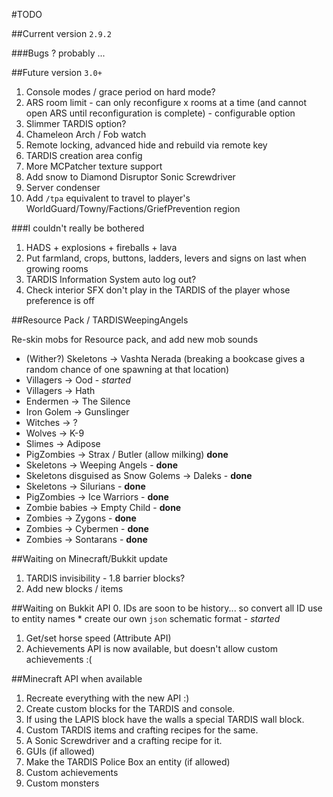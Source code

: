 #TODO

##Current version `2.9.2`

###Bugs
? probably ...

##Future version `3.0+`
1. Console modes / grace period on hard mode?
2. ARS room limit - can only reconfigure x rooms at a time (and cannot open ARS until reconfiguration is complete) - configurable option
3. Slimmer TARDIS option?
4. Chameleon Arch / Fob watch
5. Remote locking, advanced hide and rebuild via remote key
6. TARDIS creation area config
7. More MCPatcher texture support
8. Add snow to Diamond Disruptor Sonic Screwdriver
9. Server condenser
10. Add `/tpa` equivalent to travel to player's WorldGuard/Towny/Factions/GriefPrevention region

###I couldn't really be bothered
1. HADS + explosions + fireballs + lava
2. Put farmland, crops, buttons, ladders, levers and signs on last when growing rooms
3. TARDIS Information System auto log out?
4. Check interior SFX don't play in the TARDIS of the player whose preference is off

##Resource Pack / TARDISWeepingAngels

Re-skin mobs for Resource pack, and add new mob sounds

* (Wither?) Skeletons -> Vashta Nerada (breaking a bookcase gives a random chance of one spawning at that location)
* Villagers -> Ood - _started_
* Villagers -> Hath
* Endermen -> The Silence
* Iron Golem -> Gunslinger
* Witches -> ?
* Wolves -> K-9
* Slimes -> Adipose
* PigZombies -> Strax / Butler (allow milking) __done__
* Skeletons -> Weeping Angels - __done__
* Skeletons disguised as Snow Golems -> Daleks - __done__
* Skeletons -> Silurians - __done__
* PigZombies -> Ice Warriors - __done__
* Zombie babies -> Empty Child - __done__
* Zombies -> Zygons - __done__
* Zombies -> Cybermen - __done__
* Zombies -> Sontarans - __done__

##Waiting on Minecraft/Bukkit update

1. TARDIS invisibility - 1.8 barrier blocks?
2. Add new blocks / items

##Waiting on Bukkit API
0. IDs are soon to be history... so convert all ID use to entity names
    * create our own `json` schematic format - _started_
1. Get/set horse speed (Attribute API)
2. Achievements API is now available, but doesn't allow custom achievements :(

##Minecraft API when available
1. Recreate everything with the new API :)
2. Create custom blocks for the TARDIS and console.
3. If using the LAPIS block have the walls a special TARDIS wall block.
4. Custom TARDIS items and crafting recipes for the same.
5. A Sonic Screwdriver and a crafting recipe for it.
6. GUIs (if allowed)
7. Make the TARDIS Police Box an entity (if allowed)
8. Custom achievements
9. Custom monsters
